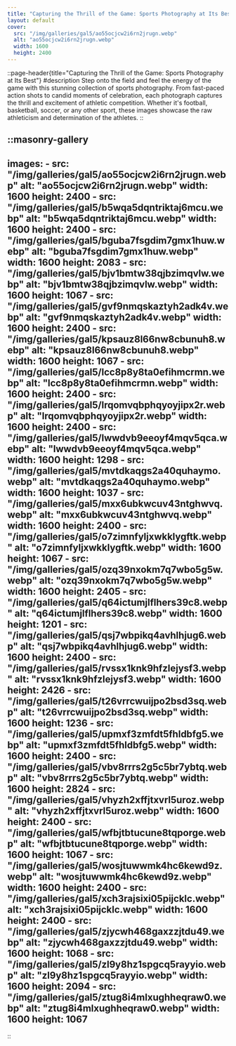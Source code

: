 ```yaml
---
title: "Capturing the Thrill of the Game: Sports Photography at Its Best"
layout: default
cover: 
  src: "/img/galleries/gal5/ao55ocjcw2i6rn2jrugn.webp"
  alt: "ao55ocjcw2i6rn2jrugn.webp"
  width: 1600
  height: 2400
---
```


::page-header{title="Capturing the Thrill of the Game: Sports Photography at Its Best"}
#description
Step onto the field and feel the energy of the game with this stunning collection of sports photography. From fast-paced action shots to candid moments of celebration, each photograph captures the thrill and excitement of athletic competition. Whether it's football, basketball, soccer, or any other sport, these images showcase the raw athleticism and determination of the athletes.
::

::masonry-gallery
---
  images:
    - src: "/img/galleries/gal5/ao55ocjcw2i6rn2jrugn.webp"
      alt: "ao55ocjcw2i6rn2jrugn.webp"
      width: 1600
      height: 2400
    - src: "/img/galleries/gal5/b5wqa5dqntriktaj6mcu.webp"
      alt: "b5wqa5dqntriktaj6mcu.webp"
      width: 1600
      height: 2400
    - src: "/img/galleries/gal5/bguba7fsgdim7gmx1huw.webp"
      alt: "bguba7fsgdim7gmx1huw.webp"
      width: 1600
      height: 2083
    - src: "/img/galleries/gal5/bjv1bmtw38qjbzimqvlw.webp"
      alt: "bjv1bmtw38qjbzimqvlw.webp"
      width: 1600
      height: 1067
    - src: "/img/galleries/gal5/gvf9nmqskaztyh2adk4v.webp"
      alt: "gvf9nmqskaztyh2adk4v.webp"
      width: 1600
      height: 2400
    - src: "/img/galleries/gal5/kpsauz8l66nw8cbunuh8.webp"
      alt: "kpsauz8l66nw8cbunuh8.webp"
      width: 1600
      height: 1067
    - src: "/img/galleries/gal5/lcc8p8y8ta0efihmcrmn.webp"
      alt: "lcc8p8y8ta0efihmcrmn.webp"
      width: 1600
      height: 2400
    - src: "/img/galleries/gal5/lrqomvqbphqyoyjipx2r.webp"
      alt: "lrqomvqbphqyoyjipx2r.webp"
      width: 1600
      height: 2400
    - src: "/img/galleries/gal5/lwwdvb9eeoyf4mqv5qca.webp"
      alt: "lwwdvb9eeoyf4mqv5qca.webp"
      width: 1600
      height: 1298
    - src: "/img/galleries/gal5/mvtdkaqgs2a40quhaymo.webp"
      alt: "mvtdkaqgs2a40quhaymo.webp"
      width: 1600
      height: 1037
    - src: "/img/galleries/gal5/mxx6ubkwcuv43ntghwvq.webp"
      alt: "mxx6ubkwcuv43ntghwvq.webp"
      width: 1600
      height: 2400
    - src: "/img/galleries/gal5/o7zimnfyljxwkklygftk.webp"
      alt: "o7zimnfyljxwkklygftk.webp"
      width: 1600
      height: 1067
    - src: "/img/galleries/gal5/ozq39nxokm7q7wbo5g5w.webp"
      alt: "ozq39nxokm7q7wbo5g5w.webp"
      width: 1600
      height: 2405
    - src: "/img/galleries/gal5/q64ictumjlflhers39c8.webp"
      alt: "q64ictumjlflhers39c8.webp"
      width: 1600
      height: 1201
    - src: "/img/galleries/gal5/qsj7wbpikq4avhlhjug6.webp"
      alt: "qsj7wbpikq4avhlhjug6.webp"
      width: 1600
      height: 2400
    - src: "/img/galleries/gal5/rvssx1knk9hfzlejysf3.webp"
      alt: "rvssx1knk9hfzlejysf3.webp"
      width: 1600
      height: 2426
    - src: "/img/galleries/gal5/t26vrrcwuijpo2bsd3sq.webp"
      alt: "t26vrrcwuijpo2bsd3sq.webp"
      width: 1600
      height: 1236
    - src: "/img/galleries/gal5/upmxf3zmfdt5fhldbfg5.webp"
      alt: "upmxf3zmfdt5fhldbfg5.webp"
      width: 1600
      height: 2400
    - src: "/img/galleries/gal5/vbv8rrrs2g5c5br7ybtq.webp"
      alt: "vbv8rrrs2g5c5br7ybtq.webp"
      width: 1600
      height: 2824
    - src: "/img/galleries/gal5/vhyzh2xffjtxvrl5uroz.webp"
      alt: "vhyzh2xffjtxvrl5uroz.webp"
      width: 1600
      height: 2400
    - src: "/img/galleries/gal5/wfbjtbtucune8tqporge.webp"
      alt: "wfbjtbtucune8tqporge.webp"
      width: 1600
      height: 1067
    - src: "/img/galleries/gal5/wosjtuwwmk4hc6kewd9z.webp"
      alt: "wosjtuwwmk4hc6kewd9z.webp"
      width: 1600
      height: 2400
    - src: "/img/galleries/gal5/xch3rajsixi05pijcklc.webp"
      alt: "xch3rajsixi05pijcklc.webp"
      width: 1600
      height: 2400
    - src: "/img/galleries/gal5/zjycwh468gaxzzjtdu49.webp"
      alt: "zjycwh468gaxzzjtdu49.webp"
      width: 1600
      height: 1068
    - src: "/img/galleries/gal5/zl9y8hz1spgcq5rayyio.webp"
      alt: "zl9y8hz1spgcq5rayyio.webp"
      width: 1600
      height: 2094
    - src: "/img/galleries/gal5/ztug8i4mlxughheqraw0.webp"
      alt: "ztug8i4mlxughheqraw0.webp"
      width: 1600
      height: 1067
---
::